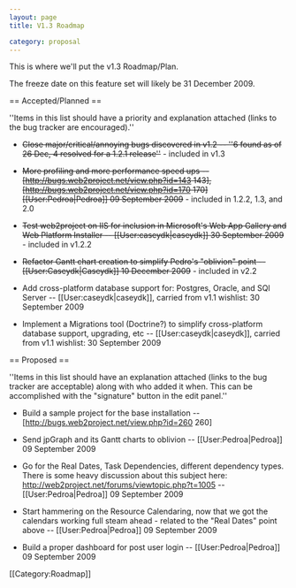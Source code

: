 ```yaml
---
layout: page
title: V1.3 Roadmap

category: proposal
---
```


This is where we'll put the v1.3 Roadmap/Plan.

The freeze date on this feature set will likely be 31 December 2009.

== Accepted/Planned ==

''Items in this list should have a priority and explanation attached (links to the bug tracker are encouraged).''

*  <s>Close major/critical/annoying bugs discovered in v1.2 -- ''6 found as of 26 Dec, 4 resolved for a 1.2.1 release''</s> - included in v1.3

*  <s>More profiling and more performance speed ups -- [http://bugs.web2project.net/view.php?id=143 143], [http://bugs.web2project.net/view.php?id=170 170] [[User:Pedroa|Pedroa]] 09 September 2009</s> - included in 1.2.2, 1.3, and 2.0

*  <s>Test web2project on IIS for inclusion in Microsoft's Web App Gallery and Web Platform Installer -- [[User:caseydk|caseydk]] 30 September 2009</s> - included in v1.2.2

*  <s>Refactor Gantt chart creation to simplify Pedro's "oblivion" point --[[User:Caseydk|Caseydk]] 10 December 2009</s> - included in v2.2

* Add cross-platform database support for:  Postgres, Oracle, and SQl Server -- [[User:caseydk|caseydk]], carried from v1.1 wishlist: 30 September 2009

* Implement a Migrations tool (Doctrine?) to simplify cross-platform database support, upgrading, etc -- [[User:caseydk|caseydk]], carried from v1.1 wishlist:  30 September 2009

== Proposed ==

''Items in this list should have an explanation attached (links to the bug tracker are acceptable) along with who added it when.  This can be accomplished with the "signature" button in the edit panel.''

*  Build a sample project for the base installation -- [http://bugs.web2project.net/view.php?id=260 260]

*  Send jpGraph and its Gantt charts to oblivion -- [[User:Pedroa|Pedroa]] 09 September 2009

*  Go for the Real Dates, Task Dependencies, different dependency types.  There is some heavy discussion about this subject here: http://web2project.net/forums/viewtopic.php?t=1005 -- [[User:Pedroa|Pedroa]] 09 September 2009

*  Start hammering on the Resource Calendaring, now that we got the calendars working full steam ahead - related to the "Real Dates" point above -- [[User:Pedroa|Pedroa]] 09 September 2009

*  Build a proper dashboard for post user login -- [[User:Pedroa|Pedroa]] 09 September 2009

[[Category:Roadmap]]